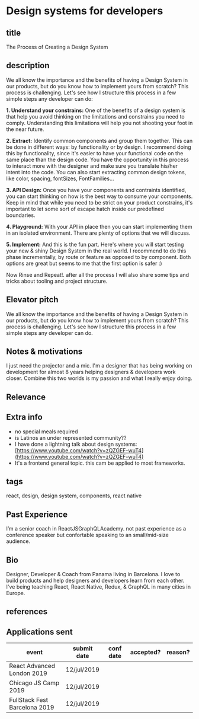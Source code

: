 # Design systems for developers

## title

The Process of Creating a Design System

## description

We all know the importance and the benefits of having a Design System in our products, but do you know how to implement yours from scratch? This process is challenging. Let's see how I structure this process in a few simple steps any developer can do:

**1. Understand your constrains:** One of the benefits of a design system is that help you avoid thinking on the limitations and constrains you need to comply. Understanding this limitations will help you not shooting your foot in the near future.

**2. Extract:** Identify common components and group them together. This can be done in different ways: by functionality or by design. I recommend doing this by functionality, since it's easier to have your functional code on the same place than the design code. You have the opportunity in this process to interact more with the designer and make sure you translate his/her intent into the code. You can also start extracting common design tokens, like color, spacing, fontSizes, FontFamilies...

**3. API Design:** Once you have your components and contraints identified, you can start thinking on how is the best way to consume your components. Keep in mind that while you need to be strict on your product constrains, it's important to let some sort of escape hatch inside our predefined boundaries.

**4. Playground:** With your API in place then you can start implementing them in an isolated environment. There are plenty of options that we will discuss.

**5. Implement:** And this is the fun part. Here's where you will start testing your new & shiny Design System in the real world. I recommend to do this phase incrementally, by route or feature as opposed to by component. Both options are great but seems to me that the first option is safer :)

Now Rinse and Repeat!. after all the process I will also share some tips and tricks about tooling and project structure.

## Elevator pitch

We all know the importance and the benefits of having a Design System in our products, but do you know how to implement yours from scratch? This process is challenging. Let's see how I structure this process in a few simple steps any developer can do.

## Notes & motivations

I just need the projector and a mic. I'm a designer that has being working on development for almost 8 years helping designers & developers work closer. Combine this two worlds is my passion and what I really enjoy doing.

## Relevance

## Extra info

- no special meals required
- is Latinos an under represented community??
- I have done a lightning talk about design systems: [https://www.youtube.com/watch?v=zQZGEF-wuT4](https://www.youtube.com/watch?v=zQZGEF-wuT4)
- It's a frontend general topic. this cam be applied to most frameworks.

## tags

react, design, design system, components, react native

## Past Experience

I’m a senior coach in ReactJSGraphQLAcademy. not past experience as a conference speaker but confortable speaking to an small/mid-size audience.

## Bio

Designer, Developer & Coach from Panama living in Barcelona. I love to build products and help designers and developers learn from each other. I've being teaching React, React Native, Redux, & GraphQL in many cities in Europe.

## references

## Applications sent

| event                      | submit date | conf date | accepted? | reason? |
| -------------------------- | ----------- | --------- | --------- | ------- |
| React Advanced London 2019 | 12/jul/2019 |
| Chicago JS Camp 2019 | 12/jul/2019 |
| FullStack Fest Barcelona 2019 | 12/jul/2019 |

